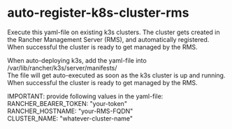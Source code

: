 # auto-register-k8s-cluster-rms

Execute this yaml-file on existing k3s clusters. The cluster gets created in the Rancher Management Server (RMS), and automatically registered.
When successful the cluster is ready to get managed by the RMS.


When auto-deploying k3s, add the yaml-file into /var/lib/rancher/k3s/server/manifests/ <br >
The file will get auto-executed as soon as the k3s cluster is up and running.
When successful the cluster is ready to get managed by the RMS.


IMPORTANT: provide following values in the yaml-file: <br >
  RANCHER_BEARER_TOKEN: "your-token" <br >
  RANCHER_HOSTNAME: "your-RMS-FQDN" <br >
  CLUSTER_NAME: "whatever-cluster-name"
